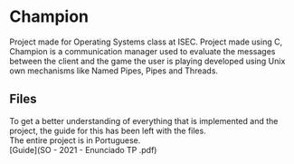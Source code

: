 # Champion
Project made for Operating Systems class at ISEC. Project made using C, Champion is a communication manager used to evaluate the messages between the client and the game the user is playing developed using Unix own mechanisms like Named Pipes, Pipes and Threads.

## Files
To get a better understanding of everything that is implemented and the project, the guide for this has been left with the files.\
The entire project is in Portuguese.\
[Guide](SO - 2021 - Enunciado TP .pdf)
